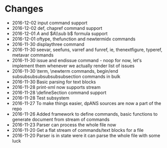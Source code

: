 # Changes

* 2016-12-02 input command support
* 2016-12-02 def, chapref command support
* 2016-12-01 $A$ and $A\\sub b$ formula support
* 2016-12-01 oftype, thefunction and newtermidx commands
* 2016-11-30 displaythree command
* 2016-11-30 seevar, seefuns, varref and funref, ie, thenextfigure, typeref, metavar commands
* 2016-11-30 issue and endissue command - noop for now, let's implement them whenever we actually render list of issues
* 2016-11-30 \term, \newterm commands, begin/end subsubsubsubsubsubsubsection commands in bulk
* 2016-11-30 Basic parsing for text blocks
* 2016-11-28 print-xml now supports stream
* 2016-11-28 \defineSection command support
* 2016-11-28 Test subsystem
* 2016-11-27 To make things easier, dpANS sources are now a part of the repo
* 2016-11-26 Added framework to define commands, basic functions to generate document from stream of commands
* 2016-11-23 Parser can process the whole file now
* 2016-11-20 Get a flat stream of commands/text blocks for a file
* 2016-11-20 Parser is in state were it can parse the whole file with some luck
